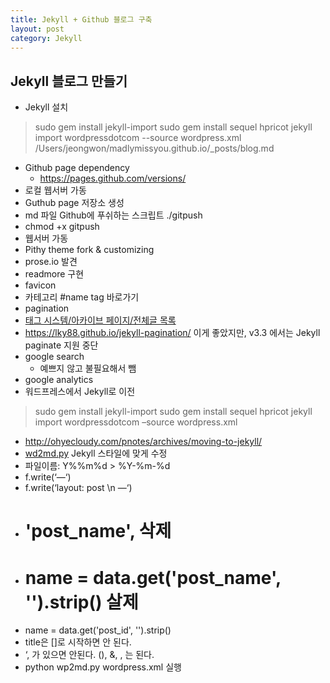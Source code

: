 ```yaml
---
title: Jekyll + Github 블로그 구축
layout: post
category: Jekyll
---
```


## Jekyll 블로그 만들기

- Jekyll 설치

> sudo gem install jekyll-import
sudo gem install sequel hpricot
jekyll import wordpressdotcom --source wordpress.xml
/Users/jeongwon/madlymissyou.github.io/_posts/blog.md

- Github page dependency
  - https://pages.github.com/versions/
- 로컬 웹서버 가동
- Guthub page 저장소 생성
- md 파일 Github에 푸쉬하는 스크립트 ./gitpush
 - chmod +x gitpush
- 웹서버 가동
- Pithy theme fork & customizing
- prose.io 발견
- readmore 구현
- favicon 
- 카테고리 #name tag 바로가기
- pagination
- [태그 시스템/아카이브 페이지/전체글 목록](http://halryang.net/tag-and-archive/)
 - https://lky88.github.io/jekyll-pagination/ 이게 좋았지만, v3.3 에서는 Jekyll paginate 지원 중단
- google search
  - 예쁘지 않고 불필요해서 뺌
- google analytics
- 워드프레스에서 Jekyll로 이전
> sudo gem install jekyll-import sudo gem install sequel hpricot jekyll import wordpressdotcom –source wordpress.xml
 - http://ohyecloudy.com/pnotes/archives/moving-to-jekyll/
- [wd2md.py](https://github.com/dreikanter/wp2md
) Jekyll 스타일에 맞게 수정
 - 파일이름: Y%%m%d > %Y-%m-%d
 - f.write(‘—‘)
 - f.write(‘layout: post \n —‘)
 - #  'post_name', 삭제
 - # name = data.get('post_name', '').strip() 살제
 - name = data.get('post_id', '').strip()
 - title은 []로 시작하면 안 된다. 
 - ‘, 가 있으면 안된다. (), &, , 는 된다. 
 - python wp2md.py wordpress.xml 실행



 




